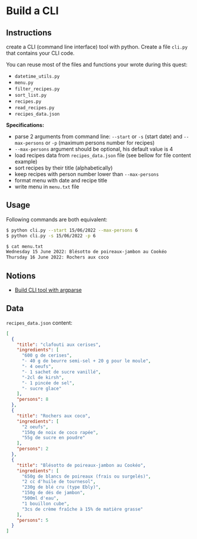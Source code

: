 # Build a CLI

## Instructions

create a CLI (command line interface) tool with python. Create a file `cli.py` that contains your CLI code.

You can reuse most of the files and functions your wrote during this quest:

* `datetime_utils.py`
* `menu.py`
* `filter_recipes.py`
* `sort_list.py`
* `recipes.py`
* `read_recipes.py`
* `recipes_data.json`

**Specifications:**

* parse 2 arguments from command line: `--start` or `-s` (start date) and `--max-persons` or `-p` (maximum persons number for recipes)
* `--max-persons` argument should be optional, his default value is 4
* load recipes data from `recipes_data.json` file (see bellow for file content example)
* sort recipes by their title (alphabetically)
* keep recipes with person number lower than `--max-persons`
* format menu with date and recipe title
* write menu in `menu.txt` file


## Usage

Following commands are both equivalent:

```bash
$ python cli.py --start 15/06/2022 --max-persons 6
$ python cli.py -s 15/06/2022 -p 6
```

```bash
$ cat menu.txt
Wednesday 15 June 2022: Blésotto de poireaux-jambon au Cookéo
Thursday 16 June 2022: Rochers aux coco
```


## Notions

* [Build CLI tool with argparse](https://docs.python.org/3/library/argparse.html)

## Data

`recipes_data.json` content:

```json
[
  {
    "title": "clafouti aux cerises",
    "ingredients": [
      "600 g de cerises",
      "- 40 g de beurre semi-sel + 20 g pour le moule",
      "- 4 oeufs",
      "- 1 sachet de sucre vanillé",
      "-2cl de kirsh",
      "- 1 pincée de sel",
      "- sucre glace"
    ],
    "persons": 8
  },
  {
    "title": "Rochers aux coco",
    "ingredients": [
      "2 oeufs",
      "150g de noix de coco rapée",
      "55g de sucre en poudre"
    ],
    "persons": 2
  },
  {
    "title": "Blésotto de poireaux-jambon au Cookéo",
    "ingredients": [
      "650g de blancs de poireaux (frais ou surgelés)",
      "2 cc d'huile de tournesol",
      "230g de blé cru (type Ebly)",
      "150g de dés de jambon",
      "500ml d'eau",
      "1 bouillon cube",
      "3cs de crème fraîche à 15% de matière grasse"
    ],
    "persons": 5
  }
]
```
